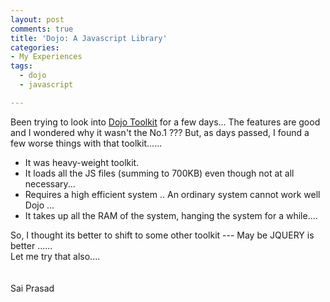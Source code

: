 ```yaml
---
layout: post
comments: true
title: 'Dojo: A Javascript Library'
categories:
- My Experiences
tags:
  - dojo
  - javascript

---
```


Been trying to look into <a href="http://dojotoolkit.org">Dojo Toolkit</a> for a few days... The features are good and I wondered why it wasn't the No.1 ??? But, as days passed, I found a few worse things with that toolkit......<br /><ul><li>It was heavy-weight toolkit.</li><li>It loads all the JS files (summing to 700KB) even though not at all necessary...</li><li>Requires a high efficient system .. An ordinary system cannot work well Dojo ...<br /></li><li>It takes up all the RAM of the system, hanging the system for a while....</li></ul>So, I thought its better to shift to some other toolkit --- May be JQUERY is better ......<br />Let me try that also....<br /><br /><br />Sai Prasad
